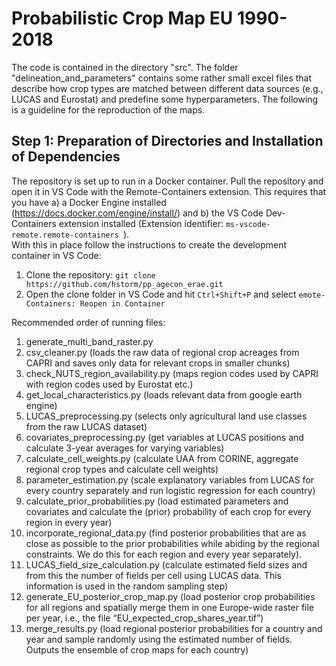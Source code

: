 # Probabilistic Crop Map EU 1990-2018
The code is contained in the directory "src". The folder "delineation_and_parameters" contains some rather small excel files that describe how crop types are matched between different data sources (e.g., LUCAS and Eurostat) and predefine some hyperparameters. The following is a guideline for the reproduction of the maps.

## Step 1: Preparation of Directories and Installation of Dependencies
The repository is set up to run in a Docker container. Pull the repository and open it in VS Code with the Remote-Containers extension. This requires that you have a) a Docker Engine installed (https://docs.docker.com/engine/install/) and b) the VS Code Dev-Containers extension installed (Extension identifier: ```ms-vscode-remote.remote-containers ```). <br>
With this in place follow the instructions to create the development container in VS Code:
1) Clone the repository: ```git clone https://github.com/hstorm/pp_agecon_erae.git```
2) Open the clone folder in VS Code and hit ```Ctrl+Shift+P``` and select ```emote-Containers: Reopen in Container```

Recommended order of running files:
1.	generate_multi_band_raster.py
2.	csv_cleaner.py (loads the raw data of regional crop acreages from CAPRI and saves only data for relevant crops in smaller chunks)
3.	check_NUTS_region_availability.py (maps region codes used by CAPRI with region codes used by Eurostat etc.)
4.	get_local_characteristics.py (loads relevant data from google earth engine)
5.	LUCAS_preprocessing.py (selects only agricultural land use classes from the raw LUCAS dataset)
6.	covariates_preprocessing.py (get variables at LUCAS positions and calculate 3-year averages for varying variables)
7.	calculate_cell_weights.py (calculate UAA from CORINE, aggregate regional crop types and calculate cell weights)
8.	parameter_estimation.py (scale explanatory variables from LUCAS for every country separately and run logistic regression for each country)
9.	calculate_prior_probabilities.py (load estimated parameters and covariates and calculate the (prior) probability of each crop for every region in every year)
10.	incorporate_regional_data.py (find posterior probabilities that are as close as possible to the prior probabilities while abiding by the regional constraints. We do this for each region and every year separately). 
11.	LUCAS_field_size_calculation.py (calculate estimated field sizes and from this the number of fields per cell using LUCAS data. This information is used in the random sampling step)
12.	generate_EU_posterior_crop_map.py (load posterior crop probabilities for all regions and spatially merge them in one Europe-wide raster file per year, i.e., the file “EU_expected_crop_shares_year.tif”)
13.	merge_results.py (load regional posterior probabilities for a country and year and sample randomly using the estimated number of fields. Outputs the ensemble of crop maps for each country)
